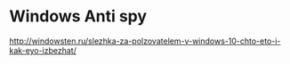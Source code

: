 # Windows Anti spy

http://windowsten.ru/slezhka-za-polzovatelem-v-windows-10-chto-eto-i-kak-eyo-izbezhat/

